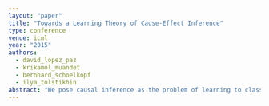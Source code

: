 ```yaml
---
layout: "paper"
title: "Towards a Learning Theory of Cause-Effect Inference"
type: conference
venue: icml
year: "2015"
authors:
  - david_lopez_paz
  - krikamol_muandet
  - bernhard_schoelkopf
  - ilya_tolstikhin
abstract: "We pose causal inference as the problem of learning to classify probability distributions. In particular, we assume access to a collection {(S_i,l_i)}_i=1^n, where each S_i is a sample drawn from the probability distribution of X_i \times Y_i, and l_i is a binary label indicating whether “X_i \to Y_i” or “X_i ←Y_i”. Given these data, we build a causal inference rule in two steps. First, we featurize each S_i using the kernel mean embedding associated with some characteristic kernel. Second, we train a binary classifier on such embeddings to distinguish between causal directions. We present generalization bounds showing the statistical consistency and learning rates of the proposed approach, and provide a simple implementation that achieves state-of-the-art cause-effect inference. Furthermore, we extend our ideas to infer causal relationships between more than two variables."
---
```

